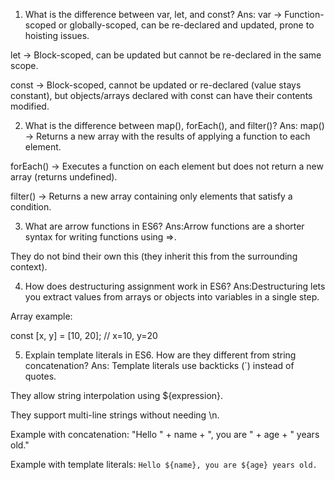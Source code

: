 1) What is the difference between var, let, and const?
Ans:
var → Function-scoped or globally-scoped, can be re-declared and updated, prone to hoisting issues.

let → Block-scoped, can be updated but cannot be re-declared in the same scope.

const → Block-scoped, cannot be updated or re-declared (value stays constant), but objects/arrays declared with const can have their contents modified.

2) What is the difference between map(), forEach(), and filter()?
Ans: 
map() → Returns a new array with the results of applying a function to each element.

forEach() → Executes a function on each element but does not return a new array (returns undefined).

filter() → Returns a new array containing only elements that satisfy a condition.

3) What are arrow functions in ES6?
Ans:Arrow functions are a shorter syntax for writing functions using =>.

They do not bind their own this (they inherit this from the surrounding context).

4) How does destructuring assignment work in ES6?
Ans:Destructuring lets you extract values from arrays or objects into variables in a single step.

Array example:

const [x, y] = [10, 20];  // x=10, y=20

5) Explain template literals in ES6. How are they different from string concatenation?
Ans: Template literals use backticks (`) instead of quotes.

They allow string interpolation using ${expression}.

They support multi-line strings without needing \n.

Example with concatenation: "Hello " + name + ", you are " + age + " years old."

Example with template literals: `Hello ${name}, you are ${age} years old.`

